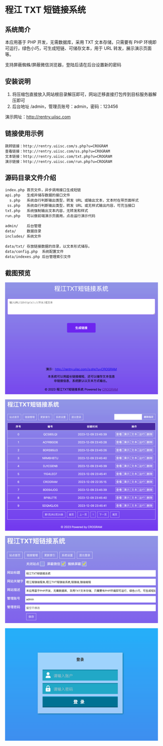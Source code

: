 # 程江 TXT 短链接系统

## 系统简介

本应用基于 PHP 开发，无需数据库，采用 TXT 文本存储，只需要有 PHP 环境即可运行，绿色小巧，可生成短链、可储存文本，用于 URL 转发，展示演示页面等。

支持屏蔽蜘蛛/屏蔽微信浏览器，登陆后请在后台设置新的密码

## 安装说明

1. 将压缩包直接放入网站根目录解压即可，网站迁移直接打包传到目标服务器解压即可
2. 后台地址 /admin，管理员账号：admin，密码：123456

演示网址：http://rentry.uiisc.com

## 链接使用示例

```
跳转链接：http://rentry.uiisc.com/s.php?u=CROGRAM
查看链接：http://rentry.uiisc.com/ss.php?u=CROGRAM
文本链接：http://rentry.uiisc.com/txt.php?u=CROGRAM
演示链接：http://rentry.uiisc.com/run.php?u=CROGRAM
```

## 源码目录文件介绍

```
index.php 首页文件，异步调用接口生成短链
api.php   生成并储存数据的接口文件
  s.php   系统自行判断输出类型，转发 URL 或输出文本，文本时在带页面样式
 ss.php   系统自行判断输出类型，转发 URL 或无样式输出内容，可充当接口
txt.php   系统强制输出文本内容，无转发和样式
run.php   可以做前端演示页面用，点击运行演示代码

admin/    后台管理
data/     数据目录
includes/ 系统文件

data/txt/ 存放链接数据的目录，以文本形式储存。
data/config.php  系统配置文件
data/indexes.php 后台管理索引文件
```

## 截图预览

![首页](assets/WX20231209-234500@2x.png)

![链接管理](assets/WX20231209-234813@2x.png)

![系统设置](assets/WX20231209-234841@2x.png)

![管理员登录](assets/WX20231209-234901@2x.png)
